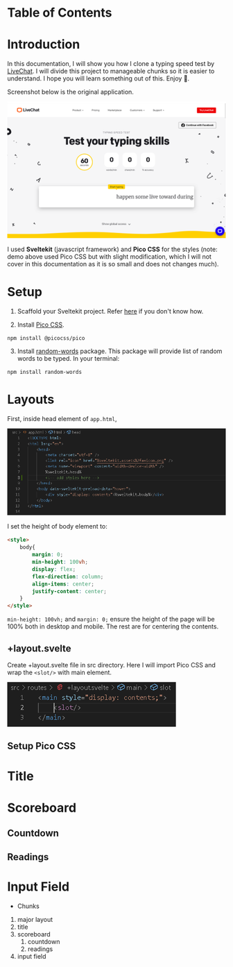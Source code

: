 
# Table of Contents

# Introduction

In this documentation, I will show you how I clone a typing speed test by [LiveChat](https://www.livechat.com/typing-speed-test/#/ "go to LiveChat typing speed test page"). I will divide this project to manageable chunks so it is easier to understand. I hope you will learn something out of this. Enjoy 🥳.

Screenshot below is the original application.

![Alt text](/src/lib/posts/livechat-typing-test-clone/LiveChat%20typing%20test.png "original typing speed test by LiveChat")

I used __Sveltekit__ (javascript framework) and __Pico CSS__ for the styles (note: demo above used Pico CSS but with slight modification, which I will not cover in this documentation as it is so small and does not changes much). 

# Setup

1. Scaffold your Sveltekit project. Refer [here](https://kit.svelte.dev/docs/creating-a-project 'go to official documentation on how to scaffold a sveltekit project') if you don't know how. 

2. Install [Pico CSS](https://picocss.com/docs/ 'go to Pico CSS documentation').

```shell
npm install @picocss/pico
```

3. Install  [random-words](https://www.npmjs.com/package/random-words?activeTab=readme 'go to random-words page by npmjs') package. This package will provide list of random words to be typed. In your terminal:

```shell
npm install random-words
```

# Layouts

First, inside head element of `app.html`, 

![app.html](/src/lib/posts/livechat-typing-test-clone/Lay%2001.png 'app.html file')

 I set the height of body element to:

```html
<style>
    body{
		margin: 0;
		min-height: 100vh;
		display: flex;
		flex-direction: column;
		align-items: center;
		justify-content: center;
    }
</style>
```

`min-height: 100vh;` and `margin: 0;` ensure the height of the page will be 100% both in desktop and mobile. The rest are for centering the contents.

## +layout.svelte

Create +layout.svelte file in src directory. Here I will import Pico CSS and wrap the `<slot/>` with main element.

![+layout.svelte](/src/lib/posts/livechat-typing-test-clone/Lay%2002.png)

## Setup Pico CSS


# Title

# Scoreboard

## Countdown

## Readings

# Input Field

- Chunks
1. major layout
2. title
3. scoreboard
    1. countdown
    2. readings
4. input field
